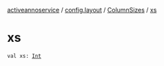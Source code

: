 [activeannoservice](../../index.md) / [config.layout](../index.md) / [ColumnSizes](index.md) / [xs](./xs.md)

# xs

`val xs: `[`Int`](https://kotlinlang.org/api/latest/jvm/stdlib/kotlin/-int/index.html)